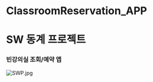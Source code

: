 # ClassroomReservation_APP

# SW 동계 프로젝트

### 빈강의실 조회/예약 앱

![SWP.jpg](https://s3-us-west-2.amazonaws.com/secure.notion-static.com/8631285b-1e23-48bc-a670-282eadd4dc9f/SWP.jpg)
